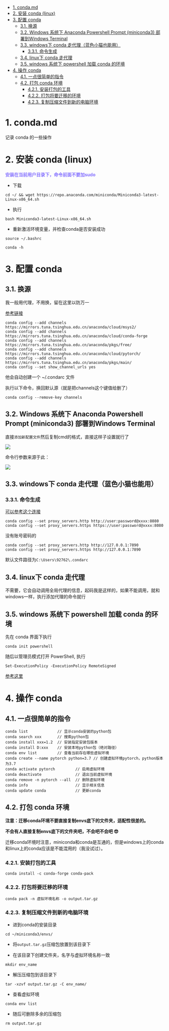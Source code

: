 <!-- TOC -->

- [1. conda.md](#1-condamd)
- [2. 安装 conda (linux)](#2-安装-conda-linux)
- [3. 配置 conda](#3-配置-conda)
    - [3.1. 换源](#31-换源)
    - [3.2. Windows 系统下 Anaconda Powershell Prompt (miniconda3) 部署到Windows Terminal](#32-windows-系统下-anaconda-powershell-prompt-miniconda3-部署到windows-terminal)
    - [3.3. windows下 conda 走代理（蓝色小猫也能用）](#33-windows下-conda-走代理蓝色小猫也能用)
        - [3.3.1. 命令生成](#331-命令生成)
    - [3.4. linux下 conda 走代理](#34-linux下-conda-走代理)
    - [3.5. windows 系统下 powershell 加载 conda 的环境](#35-windows-系统下-powershell-加载-conda-的环境)
- [4. 操作 conda](#4-操作-conda)
    - [4.1. 一点很简单的指令](#41-一点很简单的指令)
    - [4.2. 打包 conda 环境](#42-打包-conda-环境)
        - [4.2.1. 安装打包的工具](#421-安装打包的工具)
        - [4.2.2. 打包将要迁移的环境](#422-打包将要迁移的环境)
        - [4.2.3. 复制压缩文件到新的电脑环境](#423-复制压缩文件到新的电脑环境)

<!-- /TOC -->

# 1. conda.md

记录 conda 的一些操作

# 2. 安装 conda (linux)

**<font color=#8470FF > 安装在当前用户目录下，命令前面不要加sudo </font>**

* 下载

```
cd ~/ && wget https://repo.anaconda.com/miniconda/Miniconda3-latest-Linux-x86_64.sh
```

* 执行

```
bash Miniconda3-latest-Linux-x86_64.sh
```

* 重新激活环境变量，并检查conda是否安装成功

```
source ~/.bashrc
```

```
conda -h
```

# 3. 配置 conda

## 3.1. 换源

我一般用代理，不用换，留在这里以防万一

[参考链接](https://www.cnblogs.com/sethnie/p/15847897.html)

```
conda config --add channels https://mirrors.tuna.tsinghua.edu.cn/anaconda/cloud/msys2/
conda config --add channels https://mirrors.tuna.tsinghua.edu.cn/anaconda/cloud/conda-forge
conda config --add channels https://mirrors.tuna.tsinghua.edu.cn/anaconda/pkgs/free/
conda config --add channels https://mirrors.tuna.tsinghua.edu.cn/anaconda/cloud/pytorch/
conda config --add channels https://mirrors.tuna.tsinghua.edu.cn/anaconda/pkgs/main/
conda config --set show_channel_urls yes
```

他会自动创建一个 ~/.condarc 文件

执行以下命令，换回默认源（就是把channels这个键值给删了）

```
conda config --remove-key channels
```

## 3.2. Windows 系统下 Anaconda Powershell Prompt (miniconda3) 部署到Windows Terminal

直接```添加新配置文件```然后复制cmd的格式，直接这样子设置就行了

![](https://cdn.jsdelivr.net/gh/gf9276/image/conda/20230223172351.png)

命令行参数来源于此：

![](https://cdn.jsdelivr.net/gh/gf9276/image/conda/20230223172539.png)

## 3.3. windows下 conda 走代理（蓝色小猫也能用）

### 3.3.1. 命令生成

[可以参考这个连接](https://www.cnblogs.com/treasury-manager/p/13952394.html#1%E4%B8%8D%E4%BD%BF%E7%94%A8%E4%BB%A3%E7%90%86%E7%94%A8%E6%88%B7%E5%90%8D%E5%AF%86%E7%A0%81%E7%9A%84)

```
conda config --set proxy_servers.http http://user:password@xxxx:8080
conda config --set proxy_servers.https https://user:password@xxxx:8080
```

没有账号密码的
```
conda config --set proxy_servers.http http://127.0.0.1:7890
conda config --set proxy_servers.https http://127.0.0.1:7890
```

默认文件路径为```C:\Users\92762\.condarc```

## 3.4. linux下 conda 走代理

不需要，它会自动调用全局代理的信息，起码我是这样的，如果不能调用，就和windows一样，执行添加代理的命令就行

## 3.5. windows 系统下 powershell 加载 conda 的环境

先在 conda 界面下执行
```
conda init powershell
```

随后以管理员模式打开 PowerShell, 执行

```
Set-ExecutionPolicy -ExecutionPolicy RemoteSigned
```

[参考这里](http://www.splaybow.com/post/powershellexecps1.html)

# 4. 操作 conda

## 4.1. 一点很简单的指令

```
conda list             // 显示conda安装的python包
conda search xxx       // 搜索python包
conda install xxx=1.2  // 安装指定安装包版本
conda install D:xxx    // 安装本地python包（绝对路径）
conda env list         // 查看当前存在哪些虚拟环境
conda create --name pytorch python=3.7 // 创建虚拟环境pytorch，python版本为3.7
conda activate pytorch         // 启用虚拟环境
conda deactivate               // 退出当前虚拟环境
conda remove -n pytorch --all  // 删除虚拟环境
conda info                     // 显示相关信息
conda update conda             // 更新conda

```

## 4.2. 打包 conda 环境

**注意：迁移conda环境不要直接复制envs底下的文件夹，适配性很差的。**

**不会有人直接复制envs底下的文件夹吧，不会吧不会吧 😎**

迁移conda环境时注意，miniconda和conda是互通的，但是windows上的conda和linux上的conda应该是不能混用的（我没试过）。

### 4.2.1. 安装打包的工具

```
conda install -c conda-forge conda-pack
```

### 4.2.2. 打包将要迁移的环境

```
conda pack -n 虚拟环境名称 -o output.tar.gz
```

### 4.2.3. 复制压缩文件到新的电脑环境

- 进到conda的安装目录

```
cd ~/miniconda3/envs/
```

- 将```output.tar.gz```压缩包放置到该目录下


- 在该目录下创建文件夹，名字与虚拟环境名称一致

```
mkdir env_name
```

- 解压压缩包到该目录下

```
tar -xzvf output.tar.gz -C env_name/
```

- 查看虚拟环境

```
conda env list
```

- 随后可删除多余的压缩包

```
rm output.tar.gz
```

